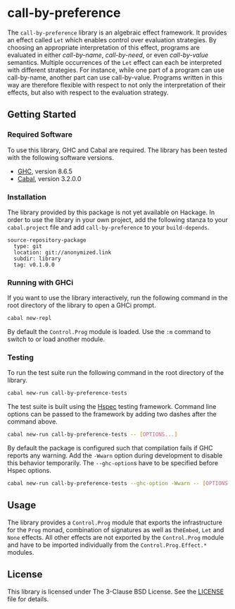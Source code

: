 # call-by-preference

<!-- Short description -->
The `call-by-preference` library is an algebraic effect framework.
It provides an effect called `Let` which enables control over evaluation strategies.
By choosing an appropriate interpretation of this effect, programs are evaluated in either *call-by-name*, *call-by-need*, or even *call-by-value* semantics.
Multiple occurrences of the `Let` effect can each be interpreted with different strategies.
For instance, while one part of a program can use call-by-name, another part can use call-by-value.
Programs written in this way are therefore flexible with respect to not only
the interpretation of their effects, but also with respect to the evaluation
strategy.

## Getting Started

### Required Software

To use this library, GHC and Cabal are required.
The library has been tested with the following software versions.

 - [GHC][software/ghc], version 8.6.5
 - [Cabal][software/cabal], version 3.2.0.0

### Installation

The library provided by this package is not yet available on Hackage.
In order to use the library in your own project, add the following stanza to your `cabal.project` file and add `call-by-preference` to your `build-depends`.

```cabal
source-repository-package
  type: git
  location: git://anonymized.link
  subdir: library
  tag: v0.1.0.0
```

### Running with GHCi

If you want to use the library interactively, run the following command in the root directory of the library to open a GHCi prompt.

```bash
cabal new-repl
```

By default the `Control.Prog` module is loaded.
Use the `:m` command to switch to or load another module.

### Testing

To run the test suite run the following command in the root directory of the library.

```bash
cabal new-run call-by-preference-tests
```

The test suite is built using the [Hspec][package/hspec] testing framework.
Command line options can be passed to the framework by adding two dashes after the command above.

```bash
cabal new-run call-by-preference-tests -- [OPTIONS...]
```

By default the package is configured such that compilation fails if GHC reports any warning.
Add the `-Wwarn` option during development to disable this behavior temporarily.
The `--ghc-option`s have to be specified before Hspec options.

```bash
cabal new-run call-by-preference-tests --ghc-option -Wwarn -- [OPTIONS...]
```

## Usage

The library provides a `Control.Prog` module that exports the infrastructure for the `Prog` monad, combination of signatures as well as the`Embed`, `Let` and `None` effects.
All other effects are not exported by the `Control.Prog` module and have to be imported individually from the `Control.Prog.Effect.*` modules.

## License

This library is licensed under The 3-Clause BSD License.
See the [LICENSE][call-by-preference/LICENSE] file for details.

[call-by-preference/LICENSE]:
  library/LICENSE
  "call-by-preference — The 3-Clause BSD License"

[package/hspec]:
  https://hspec.github.io/
  "Hspec: A Testing Framework for Haskell"

[software/ghc]:
  https://www.haskell.org/ghc/
  "The Glasgow Haskell Compiler"
[software/cabal]:
  https://www.haskell.org/cabal/
  "Common Architecture for Building Applications and Libraries"
